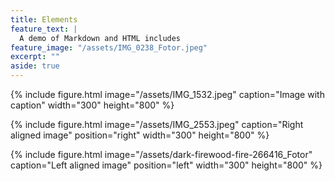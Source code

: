 ```yaml
---
title: Elements
feature_text: |
  A demo of Markdown and HTML includes
feature_image: "/assets/IMG_0238_Fotor.jpeg"
excerpt: ""
aside: true
---
```



{% include figure.html image="/assets/IMG_1532.jpeg" caption="Image with caption" width="300" height="800" %}

{% include figure.html image="/assets/IMG_2553.jpeg" caption="Right aligned image" position="right" width="300" height="800" %}

{% include figure.html image="/assets/dark-firewood-fire-266416_Fotor" caption="Left aligned image" position="left" width="300" height="800" %}
